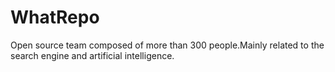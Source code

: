 WhatRepo
========

Open source team composed of more than 300 people.Mainly related to the search engine and artificial intelligence.